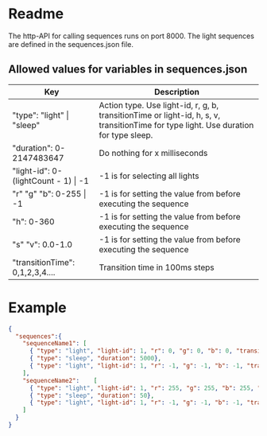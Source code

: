 # Readme
The http-API for calling sequences runs on port 8000. 
The light sequences are defined in the sequences.json file. 

## Allowed values for variables in sequences.json
	
| Key                                       | Description                                                          |
|-------------------------------------------|----------------------------------------------------------------------|
| "type": "light" &#124; "sleep"            | Action type. Use light-id, r, g, b, transitionTime or light-id, h, s, v, transitionTime for type light. Use duration for type sleep. |
| "duration": 0-2147483647			            | Do nothing for x milliseconds                                        |
| "light-id": 0-(lightCount - 1) &#124; -1  | -1 is for selecting all lights                                       | 
| "r" "g" "b": 0-255 &#124; -1              | -1 is for setting the value from before executing the sequence       |
| "h": 0-360						                    | -1 is for setting the value from before executing the sequence       |
| "s" "v": 0.0-1.0					                | -1 is for setting the value from before executing the sequence       |
| "transitionTime": 0,1,2,3,4....           | Transition time in 100ms steps                                       |

# Example
```json
{
  "sequences":{
    "sequenceName1": [
      { "type": "light", "light-id": 1, "r": 0, "g": 0, "b": 0, "transitionTime": 0},
      { "type": "sleep", "duration": 5000},
      { "type": "light", "light-id": 1, "r": -1, "g": -1, "b": -1, "transitionTime": 500}
    ],
    "sequenceName2":	[
      { "type": "light", "light-id": 1, "r": 255, "g": 255, "b": 255, "transitionTime": 0},
      { "type": "sleep", "duration": 50},
      { "type": "light", "light-id": 1, "r": -1, "g": -1, "b": -1, "transitionTime": 0}
    ]
  }
}
```